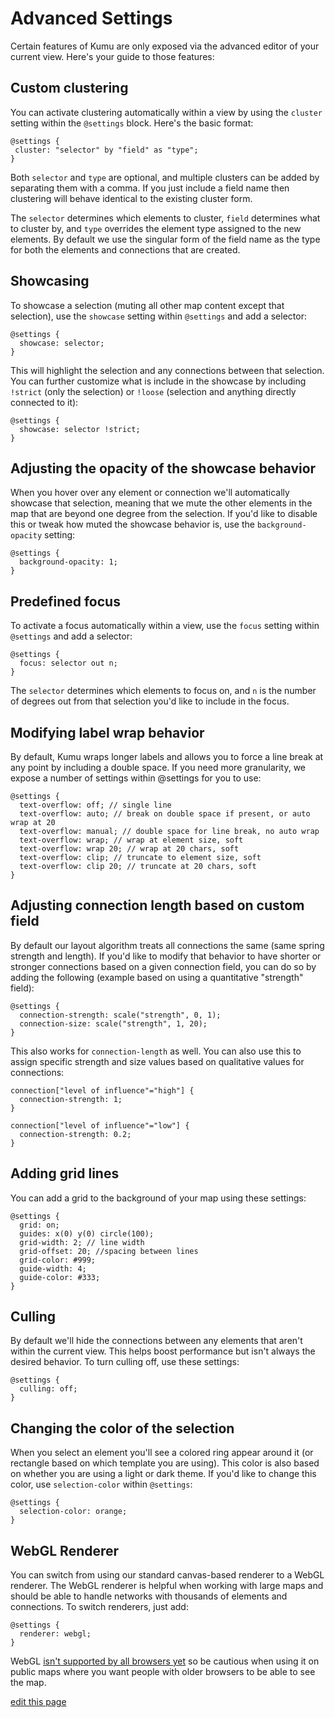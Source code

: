 # Advanced Settings

Certain features of Kumu are only exposed via the advanced editor of your current view. Here's your guide to those features:

## Custom clustering

You can activate clustering automatically within a view by using the <code>cluster</code> setting within the <code>@settings</code> block. Here's the basic format:

```
@settings {
 cluster: "selector" by "field" as "type";
}
```

Both <code>selector</code> and <code>type</code> are optional, and multiple clusters can be added by separating them with a comma.  If you just include a field name then clustering will behave identical to the existing cluster form.

The <code>selector</code> determines which elements to cluster, <code>field</code> determines what to cluster by, and <code>type</code> overrides the element type assigned to the new elements. By default we use the singular form of the field name as the type for both the elements and connections that are created.

## Showcasing

To showcase a selection (muting all other map content except that selection), use the `showcase` setting within `@settings` and add a selector:

```
@settings {
  showcase: selector;
}
```
This will highlight the selection and any connections between that selection. You can further customize what is include in the showcase by including `!strict` (only the selection) or `!loose` (selection and anything directly connected to it):

```
@settings {
  showcase: selector !strict;
}
```

## Adjusting the opacity of the showcase behavior

When you hover over any element or connection we'll automatically showcase that selection, meaning that we mute the other elements in the map that are beyond one degree from the selection. If you'd like to disable this or tweak how muted the showcase behavior is, use the `background-opacity` setting:

```
@settings {
  background-opacity: 1;
}

```

## Predefined focus

To activate a focus automatically within a view, use the `focus` setting within `@settings` and add a selector:

```
@settings {
  focus: selector out n;
}
```

The `selector` determines which elements to focus on, and `n` is the number of degrees out from that selection you'd like to include in the focus.

## Modifying label wrap behavior

By default, Kumu wraps longer labels and allows you to force a line break at any point by including a double space. If you need more granularity, we expose a number of settings within @settings for you to use:

```
@settings {
  text-overflow: off; // single line
  text-overflow: auto; // break on double space if present, or auto wrap at 20
  text-overflow: manual; // double space for line break, no auto wrap
  text-overflow: wrap; // wrap at element size, soft
  text-overflow: wrap 20; // wrap at 20 chars, soft
  text-overflow: clip; // truncate to element size, soft
  text-overflow: clip 20; // truncate at 20 chars, soft
}
```

## Adjusting connection length based on custom field

By default our layout algorithm treats all connections the same (same spring strength and length). If you'd like to modify that behavior to have shorter or stronger connections based on a given connection field, you can do so by adding the following (example based on using a quantitative "strength" field):

```
@settings {
  connection-strength: scale("strength", 0, 1);
  connection-size: scale("strength", 1, 20);
}
```

This also works for `connection-length` as well. You can also use this to assign specific strength and size values based on qualitative values for connections:

```
connection["level of influence"="high"] {
  connection-strength: 1;
}

connection["level of influence"="low"] {
  connection-strength: 0.2;
}

```

## Adding grid lines

You can add a grid to the background of your map using these settings:

```
@settings {
  grid: on;
  guides: x(0) y(0) circle(100);
  grid-width: 2; // line width
  grid-offset: 20; //spacing between lines
  grid-color: #999;
  guide-width: 4;
  guide-color: #333;
}

```

## Culling

By default we'll hide the connections between any elements that aren't within the current view. This helps boost performance but isn't always the desired behavior. To turn culling off, use these settings:

```
@settings {
  culling: off;
}

```


## Changing the color of the selection

When you select an element you'll see a colored ring appear around it (or rectangle based on which template you are using). This color is also based on whether you are using a light or dark theme. If you'd like to change this color, use `selection-color` within `@settings`:

```
@settings {
  selection-color: orange;
}

```

## WebGL Renderer

You can switch from using our standard canvas-based renderer to a WebGL renderer. The WebGL renderer is helpful when working with large maps and should be able to handle networks with thousands of elements and connections. To switch renderers, just add:

```
@settings {
  renderer: webgl;
}

```

WebGL [isn't supported by all browsers yet](http://caniuse.com/#feat=webgl) so be cautious when using it on public maps where you want people with older browsers to be able to see the map.

<span class="edit-link"><a href="https://github.com/kumu/docs/blob/master/guides/advanced-settings.md" target="_blank"><i class="fa fa-github"></i> edit this page</a></span>
